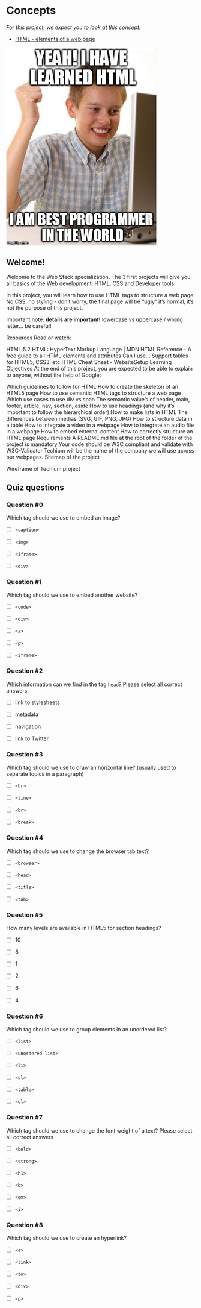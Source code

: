 # Concepts

*For this project, we expect you to look at this concept:*

- [HTML - elements of a web page](https://intranet.alxswe.com/concepts/543)

![I have leart HTML](learnt_html.jpg)

## Welcome!

Welcome to the Web Stack specialization. The 3 first projects will give you all basics of the Web development: HTML, CSS and Developer tools.

In this project, you will learn how to use HTML tags to structure a web page. No CSS, no styling - don’t worry, the final page will be “ugly” it’s normal, it’s not the purpose of this project.

Important note: **details are important!** lowercase vs uppercase / wrong letter… be careful!

Resources
Read or watch:

HTML 5.2
HTML: HyperText Markup Language | MDN
HTML Reference - A free guide to all HTML elements and attributes
Can I use… Support tables for HTML5, CSS3, etc
HTML Cheat Sheet - WebsiteSetup
Learning Objectives
At the end of this project, you are expected to be able to explain to anyone, without the help of Google:

Which guidelines to follow for HTML
How to create the skeleton of an HTML5 page
How to use semantic HTML tags to structure a web page
Which use cases to use div vs span
The semantic value’s of header, main, footer, article, nav, section, aside
How to use headings (and why it’s important to follow the hierarchical order)
How to make lists in HTML
The differences between medias (SVG, GIF, PNG, JPG)
How to structure data in a table
How to integrate a video in a webpage
How to integrate an audio file in a webpage
How to embed external content
How to correctly structure an HTML page
Requirements
A README.md file at the root of the folder of the project is mandatory
Your code should be W3C compliant and validate with W3C-Validator
Techium will be the name of the company we will use across our webpages.
Sitemap of the project


Wireframe of Techium project


## Quiz questions

### Question #0

Which tag should we use to embed an image?

- [ ] `<caption>`

- [ ] `<img>`

- [ ] `<iframe>`

- [ ] `<div>`

### Question #1

Which tag should we use to embed another website?

- [ ] `<code>`

- [ ] `<div>`

- [ ] `<a>`

- [ ] `<p>`

- [ ] `<iframe>`

### Question #2

Which information can we find in the tag `head`? Please select all correct answers

- [ ] link to stylesheets

- [ ] metadata

- [ ] navigation

- [ ] link to Twitter

### Question #3

Which tag should we use to draw an horizontal line? (usually used to separate topics in a paragraph)

- [ ] `<hr>`

- [ ] `<line>`

- [ ] `<br>`

- [ ] `<break>`

### Question #4

Which tag should we use to change the browser tab text?

- [ ] `<browser>`

- [ ] `<head>`

- [ ] `<title>`

- [ ] `<tab>`

### Question #5

How many levels are available in HTML5 for section headings?

- [ ] 10

- [ ] 8

- [ ] 1

- [ ] 2

- [ ] 6

- [ ] 4

### Question #6

Which tag should we use to group elements in an unordered list?

- [ ] `<list>`

- [ ] `<unordered list>`

- [ ] `<li>`

- [ ] `<ul>`

- [ ] `<table>`

- [ ] `<ol>`

### Question #7

Which tag should we use to change the font weight of a text?
Please select all correct answers

- [ ] `<bold>`

- [ ] `<strong>`

- [ ] `<h1>`

- [ ] `<b>`

- [ ] `<em>`

- [ ] `<i>`

### Question #8

Which tag should we use to create an hyperlink?

- [ ] `<a>`

- [ ] `<link>`

- [ ] `<to>`

- [ ] `<div>`

- [ ] `<p>`
